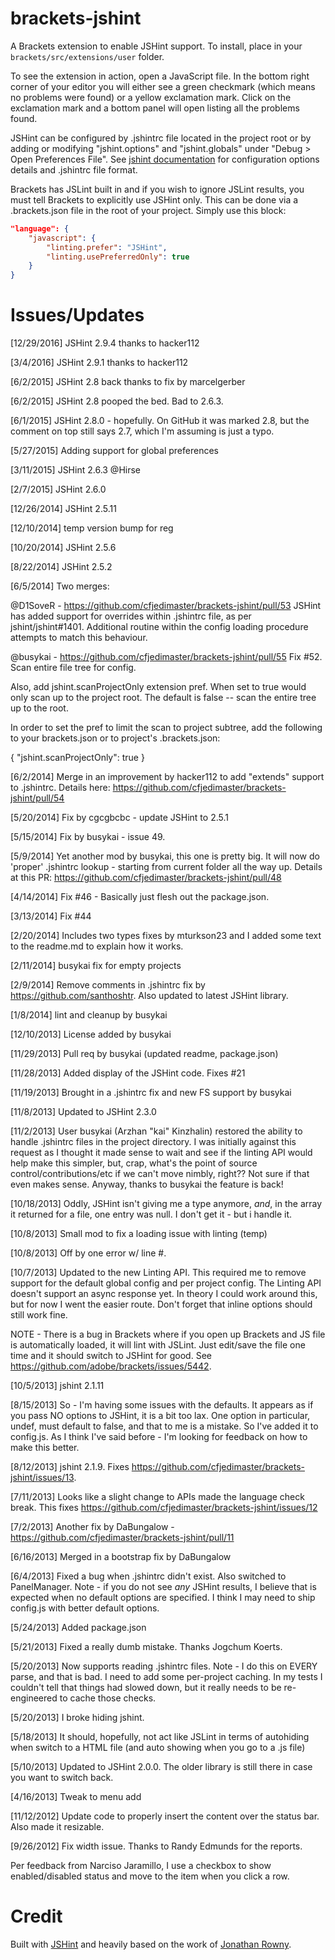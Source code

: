 brackets-jshint
=================

A Brackets extension to enable JSHint support. To install, place in your ```brackets/src/extensions/user``` folder.

To see the extension in action, open a JavaScript file. In the bottom right corner of your editor you will either see a green checkmark (which means no problems were found) or a yellow exclamation mark. Click on the exclamation mark and a bottom panel will open listing all the problems found.

JSHint can be configured by .jshintrc file located in the project root or by adding or modifying "jshint.options" and "jshint.globals" under "Debug > Open Preferences File". See
[jshint documentation](http://www.jshint.com/docs/) for configuration options details and .jshintrc file format.

Brackets has JSLint built in and if you wish to ignore JSLint results, you must tell Brackets to explicitly use JSHint only. This can be done via a .brackets.json file in the root of your project. Simply use this block:

```json
"language": {
    "javascript": {
        "linting.prefer": "JSHint",
        "linting.usePreferredOnly": true
    }
}
```

Issues/Updates
=====
[12/29/2016] JSHint 2.9.4 thanks to hacker112

[3/4/2016] JSHint 2.9.1 thanks to hacker112

[6/2/2015] JSHint 2.8 back thanks to fix by marcelgerber

[6/2/2015] JSHint 2.8 pooped the bed. Bad to 2.6.3.

[6/1/2015] JSHint 2.8.0 - hopefully. On GitHub it was marked 2.8, but the comment on top still says 2.7, which I'm assuming is just a typo.

[5/27/2015] Adding support for global preferences

[3/11/2015] JSHint 2.6.3 @Hirse

[2/7/2015] JSHint 2.6.0

[12/26/2014] JSHint 2.5.11

[12/10/2014] temp version bump for reg

[10/20/2014] JSHint 2.5.6

[8/22/2014] JSHint 2.5.2

[6/5/2014] Two merges:

@D1SoveR - https://github.com/cfjedimaster/brackets-jshint/pull/53
JSHint has added support for overrides within .jshintrc file, as per jshint/jshint#1401.
Additional routine within the config loading procedure attempts to match this behaviour.

@busykai - https://github.com/cfjedimaster/brackets-jshint/pull/55
Fix #52. Scan entire file tree for config.

Also, add jshint.scanProjectOnly extension pref. When set to true would only scan up to the project root. The default is false -- scan the entire tree up to the root.

In order to set the pref to limit the scan to project subtree, add the following to your brackets.json or to project's .brackets.json:

{
    "jshint.scanProjectOnly": true 
}

[6/2/2014] Merge in an improvement by hacker112 to add "extends" support to .jshintrc. Details here: https://github.com/cfjedimaster/brackets-jshint/pull/54

[5/20/2014] Fix by cgcgbcbc - update JSHint to 2.5.1

[5/15/2014] Fix by busykai - issue 49.

[5/9/2014] Yet another mod by busykai, this one is pretty big. It will now do 'proper' .jshintrc lookup - starting from current folder all the way up. Details at this PR: https://github.com/cfjedimaster/brackets-jshint/pull/48

[4/14/2014] Fix #46 - Basically just flesh out the package.json.

[3/13/2014] Fix #44

[2/20/2014] Includes two types fixes by mturkson23 and I added some text to the readme.md to explain how it works.

[2/11/2014] busykai fix for empty projects

[2/9/2014] Remove comments in .jshintrc fix by https://github.com/santhoshtr. Also updated to latest JSHint library.

[1/8/2014] lint and cleanup by busykai

[12/10/2013] License added by busykai

[11/29/2013] Pull req by busykai (updated readme, package.json)

[11/28/2013] Added display of the JSHint code. Fixes #21

[11/19/2013] Brought in a .jshintrc fix and new FS support by busykai

[11/8/2013] Updated to JSHint 2.3.0

[11/2/2013] User busykai (Arzhan "kai" Kinzhalin) restored the ability to handle .jshintrc
files in the project directory. I was initially against this request as I thought it made
sense to wait and see if the linting API would help make this simpler, but, crap, what's the
point of source control/contributions/etc if we can't move nimbly, right?? Not sure if that
even makes sense. Anyway, thanks to busykai the feature is back!

[10/18/2013] Oddly, JSHint isn't giving me a type anymore, *and*, in the array it returned 
for a file, one entry was null. I don't get it - but i handle it.

[10/8/2013] Small mod to fix a loading issue with linting (temp)

[10/8/2013] Off by one error w/ line #.

[10/7/2013] Updated to the new Linting API. This required me to remove support for the default global config and per project
config. The Linting API doesn't support an async response yet. In theory I could work around this, but for now I went
the easier route. Don't forget that inline options should still work fine.

NOTE - There is a bug in Brackets where if you open up Brackets and JS file is automatically loaded, it will lint with
JSLint. Just edit/save the file one time and it should switch to JSHint for good. See https://github.com/adobe/brackets/issues/5442.

[10/5/2013] jshint 2.1.11

[8/15/2013] So - I'm having some issues with the defaults. It appears as if you pass NO options to JSHint, it is a bit
too lax. One option in particular, undef, must default to false, and that to me is a mistake. So I've added it to
config.js. As I think I've said before - I'm looking for feedback on how to make this better.

[8/12/2013] jshint 2.1.9. Fixes https://github.com/cfjedimaster/brackets-jshint/issues/13.

[7/11/2013] Looks like a slight change to APIs made the language check break. This fixes https://github.com/cfjedimaster/brackets-jshint/issues/12

[7/2/2013] Another fix by DaBungalow - https://github.com/cfjedimaster/brackets-jshint/pull/11

[6/16/2013] Merged in a bootstrap fix by DaBungalow

[6/4/2013] Fixed a bug when .jshintrc didn't exist. Also switched to PanelManager. Note - if you do not
see *any* JSHint results, I believe that is expected when no default options are specified. I think
I may need to ship config.js with better default options.

[5/24/2013] Added package.json

[5/21/2013] Fixed a really dumb mistake. Thanks Jogchum Koerts.

[5/20/2013] Now supports reading .jshintrc files. Note - I do this on EVERY parse, and that is bad. I need
to add some per-project caching. In my tests I couldn't tell that things had slowed down, but it really
needs to be re-engineered to cache those checks.

[5/20/2013] I broke hiding jshint.

[5/18/2013] It should, hopefully, not act like JSLint in terms of autohiding when switch to a HTML file (and auto showing when you go to a .js file)

[5/10/2013] Updated to JSHint 2.0.0. The older library is still there in case you want to switch back.  

[4/16/2013] Tweak to menu add

[11/12/2012] Update code to properly insert the content over the status bar. Also made it resizable.  

[9/26/2012] Fix width issue. Thanks to Randy Edmunds for the reports.

Per feedback from Narciso Jaramillo, I use a checkbox to show enabled/disabled status and move to the item when you click a row.

Credit
=====
Built with [JSHint](http://www.jshint.com/) and heavily based on the work of [Jonathan Rowny](http://www.jonathanrowny.com/). 
